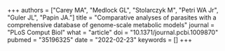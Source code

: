 +++
authors = ["Carey MA", "Medlock GL", "Stolarczyk M", "Petri WA Jr", "Guler JL", "Papin JA."]
title = "Comparative analyses of parasites with a comprehensive database of genome-scale metabolic models"
journal = "PLoS Comput Biol"
what = "article"
doi = "10.1371/journal.pcbi.1009870"
pubmed = "35196325"
date = "2022-02-23"
keywords = []
+++

